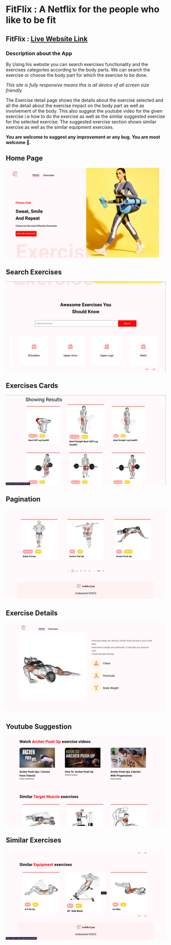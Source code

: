 # FitFlix : A Netflix for the people who like to be fit

## FitFlix : [Live Website Link](https://fitflix.netlify.app/)

### Description about the App

By Using his website you can search exercises functionality and the exercises categories according to the body parts. We can search the exercise or choose the body part for which the exercise to be done.

_This site is fully responsive means this is all device of all screen size friendly._

The Exercise detail page shows the details about the exercise selected and all the detail about the exercise impact on the body part as well as involvement of the body. This also suggest the youtube video for the given exercise i.e how to do the exercise as well as the similar suggested exercise for the selected exercise. The suggested exercise section shows similar exercise as well as the similar equipment exercises.

**You are welcome to suggest any improvement or any bug. You are most welcome 💙.**

## Home Page

![Home Page](/Github_Output/Home.png)

## Search Exercises

![Search Exercises](/Github_Output/SearchExercises.png)

## Exercises Cards

![Exercises Card](/Github_Output/ExercisesCard.png)

## Pagination

![Pagination](/Github_Output/Paginatioin.png)

## Exercise Details

![Exercise Detail](/Github_Output/Exercise%20Details.png)

## Youtube Suggestion

![Youtube Suggestion](/Github_Output/Youtube%20Suggestion.png)

## Similar Exercises

![Similar Exercises](/Github_Output/Similar%20Exercises.png)

